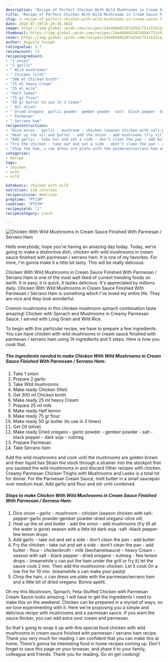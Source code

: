 ```yaml
---
description: "Recipe of Perfect Chicken With Wild Mushrooms in Cream Sauce Finished With Parmesan / Serrano Ham"
title: "Recipe of Perfect Chicken With Wild Mushrooms in Cream Sauce Finished With Parmesan / Serrano Ham"
slug: 5-recipe-of-perfect-chicken-with-wild-mushrooms-in-cream-sauce-finished-with-parmesan-serrano-ham
date: 2020-07-19T15:24:45.482Z
image: https://img-global.cpcdn.com/recipes/24e46b685207a55d/751x532cq70/chicken-with-wild-mushrooms-in-cream-sauce-finished-with-parmesan-serrano-ham-recipe-main-photo.jpg
thumbnail: https://img-global.cpcdn.com/recipes/24e46b685207a55d/751x532cq70/chicken-with-wild-mushrooms-in-cream-sauce-finished-with-parmesan-serrano-ham-recipe-main-photo.jpg
cover: https://img-global.cpcdn.com/recipes/24e46b685207a55d/751x532cq70/chicken-with-wild-mushrooms-in-cream-sauce-finished-with-parmesan-serrano-ham-recipe-main-photo.jpg
author: Augusta Joseph
ratingvalue: 3.7
reviewcount: 13
recipeingredient:
- "1 onion"
- "2 garlic"
- " Wild mushrooms"
- " Chicken filet"
- "300 ml Chicken broth"
- "25 ml heavy Cream"
- "25 ml milk"
- "Half lemon"
- "75 gr flour"
- "50 gr butter to use in 3 times"
- " Oil olive"
- " Dried oregano  garlic powder  gember powder  salt  black pepper  dark soja  nutmeg"
- " Parmesan"
- " Serrano ham"
recipeinstructions:
- "Dice onion - garlic - mushroom - chicken (season chicken with salt-pepper-garlic powder-gember powder-dried oregano-olive oil)"
- "Heat up the oil and butter - add the onion - add mushrooms (fry till all the water is gone) season with a little bit dark soja -salt -black pepper- few lemon drops"
- "Add garlic - take out and set a side - don’t clean the pan - add butter"
- "Fry the chicken - take out and set a side - dont’t clean the pan - add butter - flour - chickenbroth - milk (bechamelsauce) - heavy Cream - season with salt - black pepper - dried oregano - nutmeg - few lemon drops - (meanwhile u can put the ham under the grill or fry it) let the sauce cook 2 min. Then add the mushrooms-chicken. Let it cook On a low fire for 10 min. (meanwhile u can make your pasta)"
- "Chop the ham, u can dress ure plate with the parmesan/serrano ham and a little bit of dried oregano. Bonne apetit."
categories:
- Recipe
tags:
- chicken
- with
- wild

katakunci: chicken with wild 
nutrition: 118 calories
recipecuisine: American
preptime: "PT13M"
cooktime: "PT57M"
recipeyield: "1"
recipecategory: Lunch

---
```



![Chicken With Wild Mushrooms in Cream Sauce Finished With Parmesan / Serrano Ham](https://img-global.cpcdn.com/recipes/24e46b685207a55d/751x532cq70/chicken-with-wild-mushrooms-in-cream-sauce-finished-with-parmesan-serrano-ham-recipe-main-photo.jpg)

Hello everybody, hope you're having an amazing day today. Today, we're going to make a distinctive dish, chicken with wild mushrooms in cream sauce finished with parmesan / serrano ham. It is one of my favorites. For mine, I'm gonna make it a little bit tasty. This will be really delicious.

Chicken With Wild Mushrooms in Cream Sauce Finished With Parmesan / Serrano Ham is one of the most well liked of current trending foods on earth. It is easy, it is quick, it tastes delicious. It's appreciated by millions daily. Chicken With Wild Mushrooms in Cream Sauce Finished With Parmesan / Serrano Ham is something which I've loved my entire life. They are nice and they look wonderful.

Cremini mushrooms in this chicken mushroom spinach combination taste amazing! Chicken with Spinach and Mushrooms in Creamy Parmesan Sauce. I served with Long Grain and Wild Rice.


To begin with this particular recipe, we have to prepare a few ingredients. You can have chicken with wild mushrooms in cream sauce finished with parmesan / serrano ham using 14 ingredients and 5 steps. Here is how you cook that.

<!--inarticleads1-->

##### The ingredients needed to make Chicken With Wild Mushrooms in Cream Sauce Finished With Parmesan / Serrano Ham:

1. Take 1 onion
1. Prepare 2 garlic
1. Take  Wild mushrooms
1. Make ready  Chicken (filet)
1. Get 300 ml Chicken broth
1. Make ready 25 ml heavy Cream
1. Prepare 25 ml milk
1. Make ready Half lemon
1. Make ready 75 gr flour
1. Make ready 50 gr butter (to use in 3 times)
1. Get  Oil (olive)
1. Make ready  Dried oregano - garlic powder - gember powder - salt - black pepper - dark soja - nutmeg
1. Prepare  Parmesan
1. Take  Serrano ham


Add the wild mushrooms and cook until the mushrooms are golden brown and their liquid has Strain the stock through a strainer into the stockpot that you sauteed the wild mushrooms in and discard Other recipes with chicken. Creamy Parmesan Chicken Thighs with Mushrooms and Leeks is a total hit for dinner. For the Parmesan Cream Sauce, melt butter in a small saucepan over medium heat. Add garlic and flour and stir until combined. 

<!--inarticleads2-->

##### Steps to make Chicken With Wild Mushrooms in Cream Sauce Finished With Parmesan / Serrano Ham:

1. Dice onion - garlic - mushroom - chicken (season chicken with salt-pepper-garlic powder-gember powder-dried oregano-olive oil)
1. Heat up the oil and butter - add the onion - add mushrooms (fry till all the water is gone) season with a little bit dark soja -salt -black pepper- few lemon drops
1. Add garlic - take out and set a side - don’t clean the pan - add butter
1. Fry the chicken - take out and set a side - dont’t clean the pan - add butter - flour - chickenbroth - milk (bechamelsauce) - heavy Cream - season with salt - black pepper - dried oregano - nutmeg - few lemon drops - (meanwhile u can put the ham under the grill or fry it) let the sauce cook 2 min. Then add the mushrooms-chicken. Let it cook On a low fire for 10 min. (meanwhile u can make your pasta)
1. Chop the ham, u can dress ure plate with the parmesan/serrano ham and a little bit of dried oregano. Bonne apetit.


Oh my this Mushroom, Spinach, Feta-Stuffed Chicken with Parmesan Cream Sauce looks amazing. I will have to get the ingredients I need to make this on the weekend. Chicken can be prepared in a myriad of ways, so we love experimenting with it. Here we&#39;re proposing you a simple and delicious recipe with mushrooms and a parmesan sauce. If you want the sauce thicker, you can add extra sour cream and parmesan. 

So that's going to wrap it up with this special food chicken with wild mushrooms in cream sauce finished with parmesan / serrano ham recipe. Thank you very much for reading. I am confident that you can make this at home. There's gonna be interesting food in home recipes coming up. Don't forget to save this page on your browser, and share it to your family, colleague and friends. Thank you for reading. Go on get cooking!
